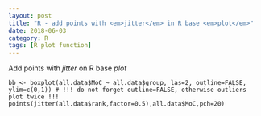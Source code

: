 ```yaml
---
layout: post
title: "R - add points with <em>jitter</em> in R base <em>plot</em>"
date: 2018-06-03
category: R
tags: [R plot function]
---
```


Add points with <em>jitter</em> on R base <em>plot</em>

```
bb <- boxplot(all.data$MoC ~ all.data$group, las=2, outline=FALSE, ylim=c(0,1)) # !!! do not forget outline=FALSE, otherwise outliers plot twice !!!
points(jitter(all.data$rank,factor=0.5),all.data$MoC,pch=20)
```

